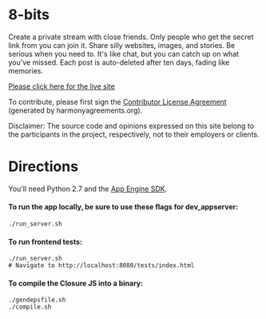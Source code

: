 # 8-bits

Create a private stream with close friends. Only people who get the secret link from you can join it. Share silly websites, images, and stories. Be serious when you need to. It's like chat, but you can catch up on what you've missed. Each post is auto-deleted after ten days, fading like memories.

[Please click here for the live site](https://www.8-bits.us)

To contribute, please first sign the [Contributor License Agreement](https://docs.google.com/spreadsheet/viewform?formkey=dDkyUzJuVk0tT0RIR244cVBKWDdOWUE6MQ#gid=0) (generated by harmonyagreements.org).

Disclaimer: The source code and opinions expressed on this site belong to the
participants in the project, respectively, not to their employers or clients.


# Directions

You'll need Python 2.7 and the [App Engine SDK](https://developers.google.com/appengine/downloads).

#### To run the app locally, be sure to use these flags for dev_appserver:

    ./run_server.sh

####  To run frontend tests:

    ./run_server.sh
    # Navigate to http://localhost:8080/tests/index.html

#### To compile the Closure JS into a binary:

    ./gendepsfile.sh
    ./compile.sh
